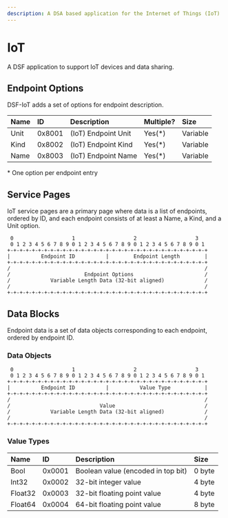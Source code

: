 ```yaml
---
description: A DSA based application for the Internet of Things (IoT)
---
```


# IoT

A DSF application to support IoT devices and data sharing.

## Endpoint Options

DSF-IoT adds a set of options for endpoint description.

| Name | ID | Description | Multiple? | Size |
| :--- | :--- | :--- | :--- | :--- |
| Unit | 0x8001 | \(IoT\) Endpoint Unit | Yes\(\*\) | Variable |
| Kind | 0x8002 | \(IoT\) Endpoint Kind | Yes\(\*\) | Variable |
| Name | 0x8003 | \(IoT\) Endpoint Name | Yes\(\*\) | Variable |

 \* One option per endpoint entry

## Service Pages

IoT service pages are a primary page where data is a list of endpoints, ordered by ID, and each endpoint consists of at least a Name, a Kind, and a Unit option.

```text
 0                   1                   2                   3
 0 1 2 3 4 5 6 7 8 9 0 1 2 3 4 5 6 7 8 9 0 1 2 3 4 5 6 7 8 9 0 1
+-+-+-+-+-+-+-+-+-+-+-+-+-+-+-+-+-+-+-+-+-+-+-+-+-+-+-+-+-+-+-+-+
|          Endpoint ID          |        Endpoint Length        |
+-+-+-+-+-+-+-+-+-+-+-+-+-+-+-+-+-+-+-+-+-+-+-+-+-+-+-+-+-+-+-+-+
/                                                               /
/                        Endpoint Options                       /
/             Variable Length Data (32-bit aligned)             /
/                                                               /
+-+-+-+-+-+-+-+-+-+-+-+-+-+-+-+-+-+-+-+-+-+-+-+-+-+-+-+-+-+-+-+-+
```

## Data Blocks

Endpoint data is a set of data objects corresponding to each endpoint, ordered by endpoint ID.

### Data Objects

```text
 0                   1                   2                   3
 0 1 2 3 4 5 6 7 8 9 0 1 2 3 4 5 6 7 8 9 0 1 2 3 4 5 6 7 8 9 0 1
+-+-+-+-+-+-+-+-+-+-+-+-+-+-+-+-+-+-+-+-+-+-+-+-+-+-+-+-+-+-+-+-+
|          Endpoint ID          |          Value Type           |
+-+-+-+-+-+-+-+-+-+-+-+-+-+-+-+-+-+-+-+-+-+-+-+-+-+-+-+-+-+-+-+-+
/                                                               /
/                             Value                             /
/             Variable Length Data (32-bit aligned)             /
/                                                               /
+-+-+-+-+-+-+-+-+-+-+-+-+-+-+-+-+-+-+-+-+-+-+-+-+-+-+-+-+-+-+-+-+
```

### Value Types

| Name | ID | Description | Size |
| :--- | :--- | :--- | :--- |
| Bool | 0x0001 | Boolean value \(encoded in top bit\) | 0 byte |
| Int32 | 0x0002 | 32-bit integer value | 4 byte |
| Float32 | 0x0003 | 32-bit floating point value | 4 byte |
| Float64 | 0x0004 | 64-bit floating point value | 8 byte |

